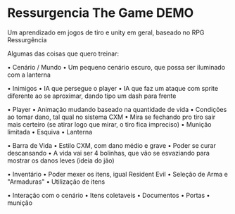 # Ressurgencia The Game DEMO
 Um aprendizado em jogos de tiro e unity em geral, baseado no RPG Ressurgência

Algumas das coisas que quero treinar:

• Cenário / Mundo
    • Um pequeno cenário escuro, que possa ser iluminado com a lanterna

• Inimigos
    • IA que persegue o player
    • IA que faz um ataque com sprite diferente ao se aproximar, dando tipo um dash para frente

• Player
    • Animação mudando baseado na quantidade de vida
    • Condições ao tomar dano, tal qual no sistema CXM
    • Mira se fechando pro tiro sair mais certeiro (se atirar logo que mirar, o tiro fica impreciso)
    • Munição limitada
    • Esquiva
    • Lanterna

• Barra de Vida
    • Estilo CXM, com dano médio e grave
    • Poder se curar descansando
    • A vida vai ser 4 bolinhas, que vão se esvaziando para mostrar os danos leves (ideia do jão)

• Inventário
    • Poder mexer os itens, igual Resident Evil
    • Seleção de Arma e "Armaduras"
    • Utilização de itens

• Interação com o cenário
    • Itens coletaveis
    • Documentos
    • Portas
    • munição

